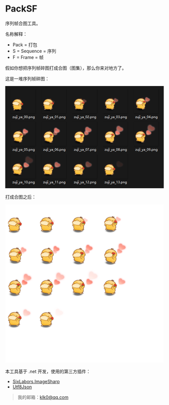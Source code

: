 # PackSF

序列帧合图工具。

名称解释：
- Pack = 打包
- S = Sequence = 序列
- F = Frame = 帧

假如你想把序列帧碎图打成合图（图集），那么你来对地方了。

这是一堆序列帧碎图：

![碎图](doc/sfs.png)

打成合图之后：

![小黄鸭合图](doc/xhy@0.png)

本工具基于 .net 开发，使用的第三方插件：
- [SixLabors.ImageSharp](https://www.nuget.org/packages/SixLabors.ImageSharp)
- [Utf8Json](https://www.nuget.org/packages/Utf8Json)

> 我的邮箱：klk0@qq.com
